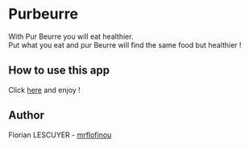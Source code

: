 # Purbeurre
With Pur Beurre you will eat healthier.  
Put what you eat and pur Beurre will find the same food but healthier !

## How to use this app  
Click [here](https://purbeurreproject.herokuapp.com/) and enjoy !

## Author
Florian LESCUYER - [mrflofinou](https://github.com/mrflofinou)
